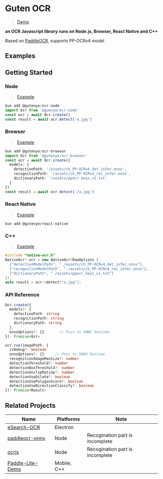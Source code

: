 # Guten OCR

> [Demo](https://gutenye-ocr.netlify.app/)

**an OCR Javascript library runs on Node.js, Browser, React Native and C++** 

Based on [PaddleOCR](https://github.com/PaddlePaddle/PaddleOCR), supports PP-OCRv4 model

## Examples


## Getting Started

### Node

> [Example](./packages/node/example/README.md)

```ts
bun add @gutenye/ocr-node
import Ocr from '@guenye/ocr-node'
const ocr = await Ocr.create()
const result = await ocr.detect('a.jpg')
```

### Browser

> [Example](./packages/browser/example/README.md)

```ts
bun add @gutenye/ocr-browser
import Ocr from '@gutenye/ocr-browser'
const ocr = await Ocr.create({
  models: {
    detectionPath: '/assets/ch_PP-OCRv4_det_infer.onnx',
    recognitionPath: '/assets/ch_PP-OCRv4_rec_infer.onnx',
    dictionaryPath: '/assets/ppocr_keys_v1.txt'
  }
})
const result = await ocr.detect('/a.jpg')
```

### React Native

> [Example](./packages/react-native/example/README.md)

```
bun add @gutenye/react-native

```

### C++

> [Example](./packages/react-native/cpp/example/README.md)

```cpp
#include "native-ocr.h"
NativeOcr* ocr = new NativeOcr(RawOptions {
  {"detectionModelPath", "./assets/ch_PP-OCRv4_det_infer.onnx"},
  {"recognitionModelPath", "./assets/ch_PP-OCRv4_rec_infer.onnx"},
  {"dictionaryPath", "./assets/ppocr_keys_v1.txt"}
});
auto result = ocr->detect("a.jpg");
```

### API Reference

```ts
Ocr.create({
  models?: {
    detectionPath: string
    recognitionPath: string
    dictionaryPath: string
  },
  onnxOptions?: {}       // Pass to ONNX Runtime
}): Promise<Ocr>

ocr.run(imagePath, { 
  isDebug?: boolean
  onnxOptions?: {}     // Pass to ONNX Runtime
  recognitionImageMaxSize?: number 
  detectionThreshold?: number
  detectionBoxThreshold?: number
  detectionUnclipRatiop?: number
  detectionUseDilate?: boolean
  detectionUsePolygonScore?: boolean
  detectionUseDirectionClassify?: boolean
}): Promise<Result>
```

## Related Projects

| Name                                                           | Platforms | Note                            |
| -------------------------------------------------------------- | --------- | ------------------------------- |
| [eSearch-OCR](https://github.com/xushengfeng/eSearch-OCR)      | Electron  |                                 |
| [paddleocr-onnx](https://github.com/backrunner/paddleocr-onnx) | Node      | Recogination part is incomplete |
| [ocrjs](https://github.com/SOVLOOKUP/ocrjs)                    | Node      | Recogination part is incomplete |
| [Paddle-Lite-Demo](https://github.com/PaddlePaddle/Paddle-Lite-Demo) | Mobile, C++ | |
